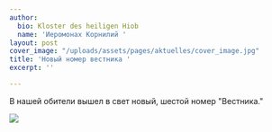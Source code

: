 ```yaml
---
author:
  bio: Kloster des heiligen Hiob
  name: 'Иеромонах Корнилий '
layout: post
cover_image: "/uploads/assets/pages/aktuelles/cover_image.jpg"
title: 'Новый номер вестника '
excerpt: ''

---
```

В нашей обители вышел в свет  новый, шестой номер "Вестника."

![](https://res.cloudinary.com/hiobmon/image/upload/v1610121498/media/2021/6910b58c-9c8a-467e-b712-9397da89c21d_opbjrz.jpg)